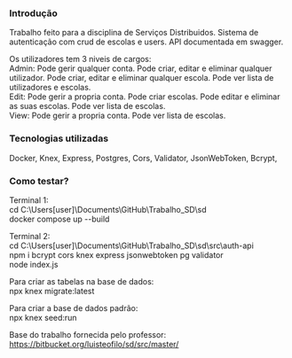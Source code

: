 ### Introdução ###

Trabalho feito para a disciplina de Serviços Distribuidos. Sistema de autenticação com crud de escolas e users. API documentada em swagger.

Os utilizadores tem 3 niveis de cargos:
<br>Admin: Pode gerir qualquer conta. Pode criar, editar e eliminar qualquer utilizador. Pode criar, editar e eliminar qualquer escola. Pode ver lista de utilizadores e escolas.
<br>Edit: Pode gerir a propria conta. Pode criar escolas. Pode editar e eliminar as suas escolas. Pode ver lista de escolas.
<br>View: Pode gerir a propria conta. Pode ver lista de escolas.

### Tecnologias utilizadas ###

Docker,
Knex,
Express,
Postgres,
Cors,
Validator,
JsonWebToken,
Bcrypt,

### Como testar? ###

Terminal 1:
    <br>cd C:\Users\[user]\Documents\GitHub\Trabalho_SD\sd
    <br>docker compose up --build

Terminal 2:
    <br>cd C:\Users\[user]\Documents\GitHub\Trabalho_SD\sd\src\auth-api
    <br>npm i bcrypt cors knex express jsonwebtoken pg validator
    <br>node index.js

Para criar as tabelas na base de dados:
    <br>npx knex migrate:latest

Para criar a base de dados padrão: 
    <br>npx knex seed:run

Base do trabalho fornecida pelo professor: https://bitbucket.org/luisteofilo/sd/src/master/
